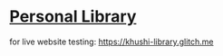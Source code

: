 # [Personal Library](https://www.freecodecamp.org/learn/quality-assurance/quality-assurance-projects/personal-library)
for live website testing: https://khushi-library.glitch.me
